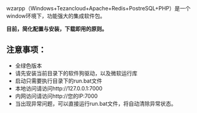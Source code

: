 
wzarpp（Windows+Tezancloud+Apache+Redis+PostreSQL+PHP）是一个window环境下，功能强大的集成软件包。

**目前，简化配置与安装，下载即用的原则。**

## 注意事项：
- 全绿色版本<br>
- 请先安装当前目录下的软件狗驱动，以及微软运行库<br>
- 启动只需要执行目录下的run.bat文件<br>
- 本地访问请访问http://127.0.0.1:7000<br>
- 内网访问请访问http://您的IP:7000 <br>
- 当出现异常问题，可以直接运行run.bat文件，将自动清除异常状态。<br>
   
